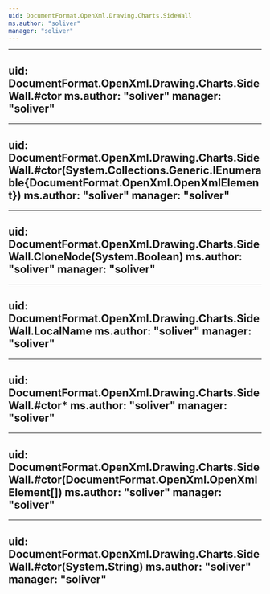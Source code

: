```yaml
---
uid: DocumentFormat.OpenXml.Drawing.Charts.SideWall
ms.author: "soliver"
manager: "soliver"
---
```


---
uid: DocumentFormat.OpenXml.Drawing.Charts.SideWall.#ctor
ms.author: "soliver"
manager: "soliver"
---

---
uid: DocumentFormat.OpenXml.Drawing.Charts.SideWall.#ctor(System.Collections.Generic.IEnumerable{DocumentFormat.OpenXml.OpenXmlElement})
ms.author: "soliver"
manager: "soliver"
---

---
uid: DocumentFormat.OpenXml.Drawing.Charts.SideWall.CloneNode(System.Boolean)
ms.author: "soliver"
manager: "soliver"
---

---
uid: DocumentFormat.OpenXml.Drawing.Charts.SideWall.LocalName
ms.author: "soliver"
manager: "soliver"
---

---
uid: DocumentFormat.OpenXml.Drawing.Charts.SideWall.#ctor*
ms.author: "soliver"
manager: "soliver"
---

---
uid: DocumentFormat.OpenXml.Drawing.Charts.SideWall.#ctor(DocumentFormat.OpenXml.OpenXmlElement[])
ms.author: "soliver"
manager: "soliver"
---

---
uid: DocumentFormat.OpenXml.Drawing.Charts.SideWall.#ctor(System.String)
ms.author: "soliver"
manager: "soliver"
---
